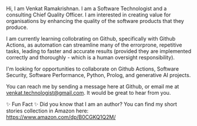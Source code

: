 Hi, I am Venkat Ramakrishnan. I am a Software Technologist and a consulting Chief Quality Officer.
I am interested in creating value for organisations by enhancing the quality of the software products
that they produce.

I am currently learning collobrating on Github, specifically with Github Actions, as automation can
streamline many of the errorprone, repetitive tasks, leading to faster and accurate results (provided
they are implemented correctly and thoroughly - which is a human oversight responsibility).

I'm looking for opportunities to collaborate on Github Actions, Software Security, Software Performance,
Python, Prolog, and generative AI projects.

You can reach me by sending a message here at Github, or email me at venkat.technologist@gmail.com. It
would be great to hear from you.

✨ Fun Fact ✨ Did you know that I am an author? You can find my short stories collection in Amazon
here: https://www.amazon.com/dp/B0CGKQ1Q2M/

<!---
VenkatTechnologist/VenkatTechnologist is a ✨ special ✨ repository because its `README.md` (this file) appears on your GitHub profile.
You can click the Preview link to take a look at your changes.
--->
